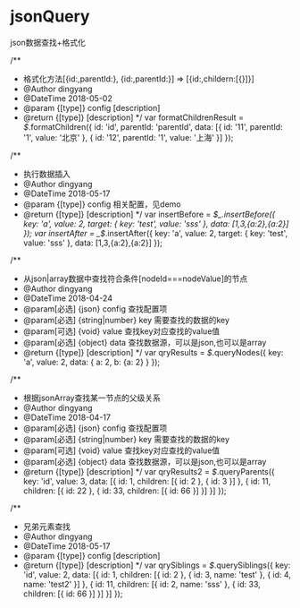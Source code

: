 # jsonQuery
json数据查找+格式化

/**
 * 格式化方法[{id:,parentId:}, {id:,parentId:}] => [{id:,childern:[{}]}]
 * @Author   dingyang
 * @DateTime 2018-05-02
 * @param    {[type]}   config               [description]
 * @return   {[type]}                        [description]
 */
var formatChildrenResult = _$_.formatChildren({
	id: 'id',
	parentId: 'parentId',
	data: [{
        id: '11',
        parentId: '1',
        value: '北京'
	}, {
        id: '12',
        parentId: '1',
        value: '上海'
	}]
});


/**
 * 执行数据插入
 * @Author   dingyang
 * @DateTime 2018-05-17
 * @param    {[type]}   config               相关配置，见demo
 * @return   {[type]}                        [description]
 */
var insertBefore = _$_.insertBefore({
	key: 'a',
	value: 2,
    target: {
        key: 'test',
        value: 'sss'
    },
	data: [1,3,{a:2},{a:2}]
});
var insertAfter = _$_.insertAfter({
    key: 'a',
    value: 2,
    target: {
        key: 'test',
        value: 'sss'
    },
    data: [1,3,{a:2},{a:2}]
}); 

/**
 * 从json|array数据中查找符合条件[nodeId===nodeValue]的节点
 * @Author   dingyang
 * @DateTime 2018-04-24
 * @param[必选]    {json}            config            查找配置项
 * @param[必选]    {string|number}   key               需要查找的数据的key
 * @param[可选]    {void}            value             查找key对应查找的value值
 * @param[必选]    {object}          data              查找数据源，可以是json,也可以是array
 * @return        {[type]}                        [description]
 */
var qryResults = _$_.queryNodes({
	key: 'a',
	value: 2,
    data: {
		a: 2,
		b: {a: 2}
	}
});


/**
 * 根据jsonArray查找某一节点的父级关系
 * @Author   dingyang
 * @DateTime 2018-04-17
 * @param[必选]    {json}            config            查找配置项
 * @param[必选]    {string|number}   key               需要查找的数据的key
 * @param[可选]    {void}            value             查找key对应查找的value值
 * @param[必选]    {object}          data              查找数据源，可以是json,也可以是array
 * @return   {[type]}                        [description]
 */
var qryResults2 = _$_.queryParents({
	key: 'id',
	value: 3,
	data: 
	   [{
		    id: 1,
		    children: [{
		    	id: 2
		    }, {
		    	id: 3
		    }]
		}, {
	        id: 11,
	        children: [{
	    	    id: 22
	        }, {
	    	    id: 33,
	    	    children: [{
	    		    id: 66
	    	    }]
	        }]
	    }]
});

/**
 * 兄弟元素查找
 * @Author   dingyang
 * @DateTime 2018-05-17
 * @param    {[type]}   config               [description]
 * @return   {[type]}                        [description]
 */
var qrySiblings = _$_.querySiblings({
	key: 'id',
	value: 2,
	data: 
	   [{
		    id: 1,
		    children: [{
		    	id: 2
		    }, {
		    	id: 3,
		    	name: 'test'
		    }, {
		    	id: 4,
		    	name: 'test2'
		    }]
		}, {
	        id: 11,
	        children: [{
	    	    id: 2,
	    	    name: 'sss'
	        }, {
	    	    id: 33,
	    	    children: [{
	    		    id: 66
	    	    }]
	        }]
	    }]
});
